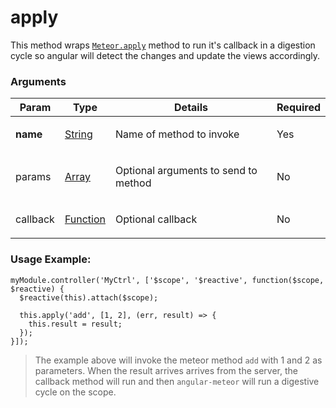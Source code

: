 # apply

This method wraps [`Meteor.apply`](http://docs.meteor.com/#/full/meteor_apply) method to run it's callback in a digestion
cycle so angular will detect the changes and update the views accordingly.

### Arguments

<table class="variables-matrix input-arguments">
    <thead>
    <tr>
        <th>Param</th>
        <th>Type</th>
        <th>Details</th>
        <th>Required</th>
    </tr>
    </thead>
    <tbody>
    <tr>
        <td><strong>name</strong></td>
        <td><a href="" class="label type-hint type-hint-string">String</a></td>
        <td><p>Name of method to invoke</p></td>
        <td>Yes</td>
    </tr>
    <tr>
        <td>params</td>
        <td><a href="" class="label type-hint type-hint-array">Array</a></td>
        <td><p>Optional arguments to send to method</p></td>
        <td>No</td>
    </tr>
    <tr>
        <td>callback</td>
        <td><a href="" class="label type-hint type-hint-function">Function</a></td>
        <td><p>Optional callback</p></td>
        <td>No</td>
    </tr>
    </tbody>
</table>

### Usage Example:

    myModule.controller('MyCtrl', ['$scope', '$reactive', function($scope, $reactive) {
      $reactive(this).attach($scope);

      this.apply('add', [1, 2], (err, result) => {
        this.result = result;
      });
    }]);

> The example above will invoke the meteor method `add` with 1 and 2 as parameters. When the result arrives
arrives from the server, the callback method will run and then `angular-meteor` will run a digestive cycle
on the scope.